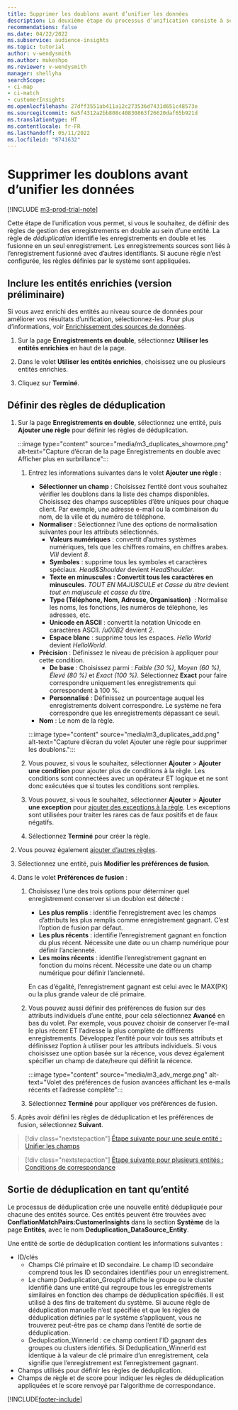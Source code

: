 ```yaml
---
title: Supprimer les doublons avant d’unifier les données
description: La deuxième étape du processus d’unification consiste à sélectionner l’enregistrement à conserver lorsque des doublons sont détectés.
recommendations: false
ms.date: 04/22/2022
ms.subservice: audience-insights
ms.topic: tutorial
author: v-wendysmith
ms.author: mukeshpo
ms.reviewer: v-wendysmith
manager: shellyha
searchScope:
- ci-map
- ci-match
- customerInsights
ms.openlocfilehash: 27dff3551ab411a12c273536d7431d651c48573e
ms.sourcegitcommit: 6a5f4312a2bb808c40830863f26620daf65b921d
ms.translationtype: HT
ms.contentlocale: fr-FR
ms.lasthandoff: 05/11/2022
ms.locfileid: "8741632"
---
```

# <a name="remove-duplicates-before-unifying-data"></a>Supprimer les doublons avant d’unifier les données

[!INCLUDE [m3-prod-trial-note](includes/m3-prod-trial-note.md)]

Cette étape de l’unification vous permet, si vous le souhaitez, de définir des règles de gestion des enregistrements en double au sein d’une entité. La règle de *déduplication* identifie les enregistrements en double et les fusionne en un seul enregistrement. Les enregistrements sources sont liés à l’enregistrement fusionné avec d’autres identifiants. Si aucune règle n’est configurée, les règles définies par le système sont appliquées.

## <a name="include-enriched-entities-preview"></a>Inclure les entités enrichies (version préliminaire)

Si vous avez enrichi des entités au niveau source de données pour améliorer vos résultats d’unification, sélectionnez-les. Pour plus d’informations, voir [Enrichissement des sources de données](data-sources-enrichment.md).

1. Sur la page **Enregistrements en double**, sélectionnez **Utiliser les entités enrichies** en haut de la page.

1. Dans le volet **Utiliser les entités enrichies**, choisissez une ou plusieurs entités enrichies.

1. Cliquez sur **Terminé**.

## <a name="define-deduplication-rules"></a>Définir des règles de déduplication

1. Sur la page **Enregistrements en double**, sélectionnez une entité, puis **Ajouter une règle** pour définir les règles de déduplication.

   :::image type="content" source="media/m3_duplicates_showmore.png" alt-text="Capture d’écran de la page Enregistrements en double avec Afficher plus en surbrillance":::

   1. Entrez les informations suivantes dans le volet **Ajouter une règle** :
      - **Sélectionner un champ** : Choisissez l’entité dont vous souhaitez vérifier les doublons dans la liste des champs disponibles. Choisissez des champs susceptibles d’être uniques pour chaque client. Par exemple, une adresse e-mail ou la combinaison du nom, de la ville et du numéro de téléphone.
      - **Normaliser** : Sélectionnez l’une des options de normalisation suivantes pour les attributs sélectionnés.
        - **Valeurs numériques** : convertit d’autres systèmes numériques, tels que les chiffres romains, en chiffres arabes. *VIII* devient *8*.
        - **Symboles** : supprime tous les symboles et caractères spéciaux. *Head&Shoulder* devient *HeadShoulder*.
        - **Texte en minuscules : Convertit tous les caractères en minuscules**. *TOUT EN MAJUSCULE et Casse du titre* devient *tout en majuscule et casse du titre*.
        - **Type (Téléphone, Nom, Adresse, Organisation)**  : Normalise les noms, les fonctions, les numéros de téléphone, les adresses, etc.
        - **Unicode en ASCII** : convertit la notation Unicode en caractères ASCII. */u00B2* devient *2*.
        - **Espace blanc** : supprime tous les espaces. *Hello   World* devient *HelloWorld*.
      - **Précision** : Définissez le niveau de précision à appliquer pour cette condition.
        - **De base** : Choisissez parmi : *Faible (30 %)*, *Moyen (60 %)*, *Élevé (80 %)* et *Exact (100 %)*. Sélectionnez **Exact** pour faire correspondre uniquement les enregistrements qui correspondent à 100 %.
        - **Personnalisé** : Définissez un pourcentage auquel les enregistrements doivent correspondre. Le système ne fera correspondre que les enregistrements dépassant ce seuil.
      - **Nom** : Le nom de la règle.

      :::image type="content" source="media/m3_duplicates_add.png" alt-text="Capture d’écran du volet Ajouter une règle pour supprimer les doublons.":::

   1. Vous pouvez, si vous le souhaitez, sélectionner **Ajouter** > **Ajouter une condition** pour ajouter plus de conditions à la règle. Les conditions sont connectées avec un opérateur ET logique et ne sont donc exécutées que si toutes les conditions sont remplies.

   1. Vous pouvez, si vous le souhaitez, sélectionner **Ajouter** > **Ajouter une exception** pour [ajouter des exceptions à la règle](match-entities.md#add-exceptions-to-a-rule). Les exceptions sont utilisées pour traiter les rares cas de faux positifs et de faux négatifs.

   1. Sélectionnez **Terminé** pour créer la règle.

1. Vous pouvez également [ajouter d’autres règles](#define-deduplication-rules).

1. Sélectionnez une entité, puis **Modifier les préférences de fusion**.

1. Dans le volet **Préférences de fusion** :
   1. Choisissez l’une des trois options pour déterminer quel enregistrement conserver si un doublon est détecté :
      - **Les plus remplis** : identifie l’enregistrement avec les champs d’attributs les plus remplis comme enregistrement gagnant. C’est l’option de fusion par défaut.
      - **Les plus récents** : identifie l’enregistrement gagnant en fonction du plus récent. Nécessite une date ou un champ numérique pour définir l’ancienneté.
      - **Les moins récents** : identifie l’enregistrement gagnant en fonction du moins récent. Nécessite une date ou un champ numérique pour définir l’ancienneté.
      
      En cas d’égalité, l’enregistrement gagnant est celui avec le MAX(PK) ou la plus grande valeur de clé primaire.
      
   1. Vous pouvez aussi définir des préférences de fusion sur des attributs individuels d’une entité, pour cela sélectionnez **Avancé** en bas du volet. Par exemple, vous pouvez choisir de conserver l’e-mail le plus récent ET l’adresse la plus complète de différents enregistrements. Développez l’entité pour voir tous ses attributs et définissez l’option à utiliser pour les attributs individuels. Si vous choisissez une option basée sur la récence, vous devez également spécifier un champ de date/heure qui définit la récence.

      :::image type="content" source="media/m3_adv_merge.png" alt-text="Volet des préférences de fusion avancées affichant les e-mails récents et l’adresse complète":::

   1. Sélectionnez **Terminé** pour appliquer vos préférences de fusion.

1. Après avoir défini les règles de déduplication et les préférences de fusion, sélectionnez **Suivant**.
  
> [!div class="nextstepaction"]
> [Étape suivante pour une seule entité : Unifier les champs](merge-entities.md)

> [!div class="nextstepaction"]
> [Étape suivante pour plusieurs entités : Conditions de correspondance](match-entities.md)

## <a name="deduplication-output-as-an-entity"></a>Sortie de déduplication en tant qu’entité

Le processus de déduplication crée une nouvelle entité dédupliquée pour chacune des entités source. Ces entités peuvent être trouvées avec **ConflationMatchPairs:CustomerInsights** dans la section **Système** de la page **Entités**, avec le nom **Deduplication_DataSource_Entity**.

Une entité de sortie de déduplication contient les informations suivantes :

- ID/clés
  - Champs Clé primaire et ID secondaire. Le champ ID secondaire comprend tous les ID secondaires identifiés pour un enregistrement.
  - Le champ Deduplication_GroupId affiche le groupe ou le cluster identifié dans une entité qui regroupe tous les enregistrements similaires en fonction des champs de déduplication spécifiés. Il est utilisé à des fins de traitement du système. Si aucune règle de déduplication manuelle n’est spécifiée et que les règles de déduplication définies par le système s’appliquent, vous ne trouverez peut-être pas ce champ dans l’entité de sortie de déduplication.
  - Deduplication_WinnerId : ce champ contient l’ID gagnant des groupes ou clusters identifiés. Si Deduplication_WinnerId est identique à la valeur de clé primaire d’un enregistrement, cela signifie que l’enregistrement est l’enregistrement gagnant.
- Champs utilisés pour définir les règles de déduplication.
- Champs de règle et de score pour indiquer les règles de déduplication appliquées et le score renvoyé par l’algorithme de correspondance.

[!INCLUDE[footer-include](includes/footer-banner.md)]
